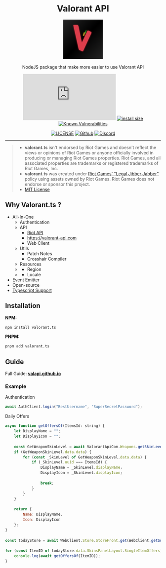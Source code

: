 [githubrepo_image]: https://github.com/valapi/.github/blob/main/128_valapi.png?raw=true
[githubrepo_url]: https://github.com/valapi
[download_image]: https://badgen.net/npm/dt/valorant.ts?icon=npm
[download_url]: https://www.npmjs.com/package/valorant.ts
[size_image]: https://packagephobia.com/badge?p=valorant.ts
[size_url]: https://packagephobia.com/result?p=valorant.ts
[vulnerabilities_image]: https://snyk.io/test/npm/valorant.ts/badge.svg
[vulnerabilities_url]: https://snyk.io/test/npm/valorant.ts
[license_image]: https://badgen.net/badge/license/MIT/blue
[license_url]: https://github.com/valapi/.github/blob/main/LICENSE
[github_image]: https://badgen.net/badge/icon/github?icon=github&label
[github_url]: https://github.com/valapi/node-valapi/tree/master/packages/valorant.ts
[discord_image]: https://badgen.net/badge/icon/discord?icon=discord&label
[discord_url]: https://discord.gg/pbyWbUYjyt

<div align="center">

# Valorant API

[![Profile][githubrepo_image]][github_url]

NodeJS package that make more easier to use Valorant API

[![Downloads][download_image]][download_url]
[![install size][size_image]][size_url]
[![Known Vulnerabilities][vulnerabilities_image]][vulnerabilities_url]

[![LICENSE][license_image]][license_url]
[![Github][github_image]][github_url]
[![Discord][discord_image]][discord_url]

</div>

---

> -   **valorant.ts** isn't endorsed by Riot Games and doesn't reflect the views or opinions of Riot Games or anyone officially involved in producing or managing Riot Games properties. Riot Games, and all associated properties are trademarks or registered trademarks of Riot Games, Inc.
> -   **valorant.ts** was created under [Riot Games' "Legal Jibber Jabber"](https://www.riotgames.com/en/legal) policy using assets owned by Riot Games. Riot Games does not endorse or sponsor this project.
> -   [MIT License][license_url]

## Why Valorant.ts ?

-   All-In-One
    -   Authentication
    -   API
        -   [Riot API](https://developer.riotgames.com)
        -   <https://valorant-api.com>
        -   Web Client
    -   Utils
        -   Patch Notes
        -   Crosshair Compiler
    -   Resources
    -   -   Region
    -   -   Locale
-   Event Emitter
-   Open-source
-   [Typescript Support](https://www.typescriptlang.org)

## Installation

**NPM:**

```bash
npm install valorant.ts
```

**PNPM:**

```bash
pnpm add valorant.ts
```

## Guide

Full Guide: **[valapi.github.io](https://valapi.github.io)**

### Example

Authentication

```javascript
await AuthClient.login("BestUsername", "SuperSecretPassword");
```

Daily Offers

```javascript
async function getOffersOf(ItemsId: string) {
    let DisplayName = "";
    let DisplayIcon = "";

    const GetWeaponSkinLevel = await ValorantApiCom.Weapons.getSkinLevels();
    if (GetWeaponSkinLevel.data.data) {
        for (const _SkinLevel of GetWeaponSkinLevel.data.data) {
            if (_SkinLevel.uuid === ItemsId) {
                DisplayName = _SkinLevel.displayName;
                DisplayIcon = _SkinLevel.displayIcon;

                break;
            }
        }
    }

    return {
        Name: DisplayName,
        Icon: DisplayIcon
    };
}

const todayStore = await WebClient.Store.StoreFront.get(WebClient.getSubject());

for (const ItemID of todayStore.data.SkinsPanelLayout.SingleItemOffers) {
    console.log(await getOffersOf(ItemID));
}
```
